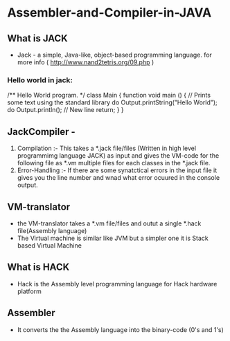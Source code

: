 # Assembler-and-Compiler-in-JAVA #

## What is JACK ##
 -  Jack - a simple, Java-like, object-based programming language. for more info ( http://www.nand2tetris.org/09.php )
### Hello world in jack: ###
 /** Hello World program. */
 class Main {
    function void main () {
     // Prints some text using the standard library
       do Output.printString("Hello World");
       do Output.println(); // New line
       return;
     }
  }

## JackCompiler - ##
1. Compilation :- This takes a *.jack file/files (Written in high level programmimg language JACK) as input and gives the VM-code for the following file as *.vm multiple files for each classes in the *.jack file.
2. Error-Handling :- If there are some synatctical errors in the input file it gives you the line number and wnad what error ocuured in the console output.

## VM-translator ##
 - the VM-translator takes a *.vm file/files and outut a single *.hack file(Assembly language)
 - The Virtual machine is similar like JVM but a simpler one it is Stack based Virtual Machine
 
## What is HACK ##
- Hack is the Assembly level programming language for Hack hardware platform 

## Assembler ##
 - It converts the the Assembly language into the binary-code (0's and 1's) 
